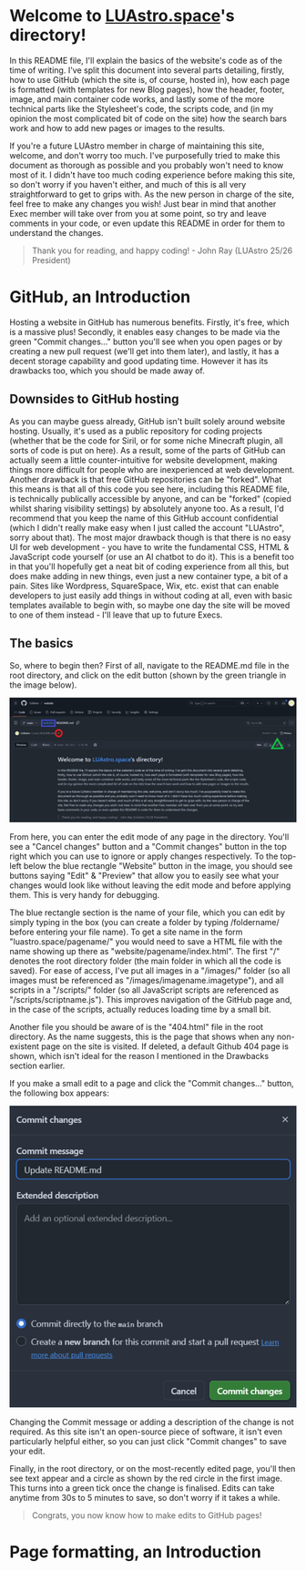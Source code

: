 # Welcome to **[LUAstro.space](https://www.luastro.space)**'s directory!

In this README file, I'll explain the basics of the website's code as of the time of writing. I've split this document into several parts detailing, firstly, how to use GitHub (which the site is, of course, hosted in), 
how each page is formatted (with templates for new Blog pages), how the header, footer, image, and main container code works, and lastly some of the more technical parts like the Stylesheet's code, the scripts code, and (in my opinion 
the most complicated bit of code on the site) how the search bars work and how to add new pages or images to the results.

If you're a future LUAstro member in charge of maintaining this site, welcome, and don't worry too much. I've purposefully tried to make this document as thorough as possible and you probably won't need to know most of it. I didn't have too much coding experience before 
making this site, so don't worry if you haven't either, and much of this is all very straightforward to get to grips with. As the new person in charge of the site, feel free to make any changes you wish! Just bear in mind that 
another Exec member will take over from you at some point, so try and leave comments in your code, or even update this README in order for them to understand the changes.

> Thank you for reading, and happy coding! - John Ray (LUAstro 25/26 President)

<h1>GitHub, an Introduction</h1>

Hosting a website in GitHub has numerous benefits. Firstly, it's free, which is a massive plus! Secondly, it enables easy changes to be made via the green "Commit changes..." button you'll see when you open pages or by 
creating a new pull request (we'll get into them later), and lastly, it has a decent storage capability and good updating time. However it has its drawbacks too, which you should be made away of.

<h2>Downsides to GitHub hosting</h2>

As you can maybe guess already, GitHub isn't built solely around website hosting. Usually, it's used as a public repository for coding projects (whether that be the code for Siril, or for some niche Minecraft plugin, all 
sorts of code is put on here). As a result, some of the parts of GitHub can actually seem a little counter-intuitive for website development, making things more difficult for people who are inexperienced at web development. 
Another drawback is that free GitHub repositories can be "forked". What this means is that all of this code you see here, including this README file, is technically publically accessible by anyone, and can be "forked" (copied 
whilst sharing visibility settings) by absolutely anyone too. As a result, I'd recommend that you keep the name of this GitHub account confidential (which I didn't really make easy when I just called the account "LUAstro", 
sorry about that). The most major drawback though is that there is no easy UI for web development - you have to write the fundamental CSS, HTML & JavaScript code yourself (or use an AI chatbot to do it). This is a benefit too 
in that you'll hopefully get a neat bit of coding experience from all this, but does make adding in new things, even just a new container type, a bit of a pain. Sites like Wordpress, SquareSpace, Wix, etc. exist that can 
enable developers to just easily add things in without coding at all, even with basic templates available to begin with, so maybe one day the site will be moved to one of them instead - I'll leave that up to future Execs.

<h2>The basics</h2>

So, where to begin then? First of all, navigate to the README.md file in the root directory, and click on the edit button (shown by the green triangle in the image below).

![README_INFO1](/images/README_INFO1.png)

From here, you can enter the edit mode of any page in the directory. You'll see a "Cancel changes" button and a "Commit changes" button in the top right which you can use to ignore or apply changes respectively. To the top-left below the blue rectangle "Website" button in the image, you should see buttons saying "Edit" & "Preview" that allow you to easily see what your changes would look like without leaving the edit mode and before applying them. This is very handy for debugging.

The blue rectangle section is the name of your file, which you can edit by simply typing in the box (you can create a folder by typing /foldername/ before entering your file name). To get a site name in the form "luastro.space/pagename/" you would need to save a HTML file with the name showing up there as "website/pagename/index.html". The first "/" denotes the root directory folder (the main folder in which all the code is saved). For ease of access, I've put all images in a "/images/" folder (so all images must be referenced as "/images/imagename.imagetype"), and all scripts in a "/scripts/" folder (so all JavaScript scripts are referenced as "/scripts/scriptname.js"). This improves navigation of the GitHub page and, in the case of the scripts, actually reduces loading time by a small bit.

Another file you should be aware of is the "404.html" file in the root directory. As the name suggests, this is the page that shows when any non-existent page on the site is visited. If deleted, a default Github 404 page is shown, which isn't ideal for the reason I mentioned in the Drawbacks section earlier.

If you make a small edit to a page and click the "Commit changes..." button, the following box appears:

![README_INFO2](images/README_INFO2.png)

Changing the Commit message or adding a description of the change is not required. As this site isn't an open-source piece of software, it isn't even particularly helpful either, so you can just click "Commit changes" to save your edit.

Finally, in the root directory, or on the most-recently edited page, you'll then see text appear and a circle as shown by the red circle in the first image. This turns into a green tick once the change is finalised. Edits can take anytime from 30s to 5 minutes to save, so don't worry if it takes a while.

> Congrats, you now know how to make edits to GitHub pages!

<h1>Page formatting, an Introduction</h1>
